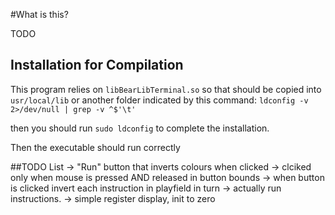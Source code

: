 #What is this?

TODO

## Installation for Compilation

This program relies on `libBearLibTerminal.so` so that should be copied into `usr/local/lib` or another folder indicated by this command: `ldconfig -v 2>/dev/null | grep -v ^$'\t'`

then you should run `sudo ldconfig` to complete the installation.

Then the executable should run correctly

##TODO List
-> "Run" button that inverts colours when clicked
  -> clciked only when mouse is pressed AND released in button bounds
-> when button is clicked invert each instruction in playfield in turn
-> actually run instructions.
  -> simple register display, init to zero

